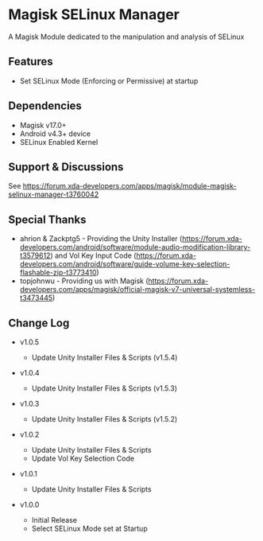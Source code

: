 # Magisk SELinux Manager
A Magisk Module dedicated to the manipulation and analysis of SELinux

## Features
  * Set SELinux Mode (Enforcing or Permissive) at startup

## Dependencies
  * Magisk v17.0+
  * Android v4.3+ device
  * SELinux Enabled Kernel
  
## Support & Discussions
See https://forum.xda-developers.com/apps/magisk/module-magisk-selinux-manager-t3760042

## Special Thanks
  * ahrion & Zackptg5 - Providing the Unity Installer (https://forum.xda-developers.com/android/software/module-audio-modification-library-t3579612) and Vol Key Input Code (https://forum.xda-developers.com/android/software/guide-volume-key-selection-flashable-zip-t3773410)
  * topjohnwu - Providing us with Magisk (https://forum.xda-developers.com/apps/magisk/official-magisk-v7-universal-systemless-t3473445)

## Change Log
  * v1.0.5
    - Update Unity Installer Files & Scripts (v1.5.4)
    
  * v1.0.4
    - Update Unity Installer Files & Scripts (v1.5.3)

  * v1.0.3
    - Update Unity Installer Files & Scripts (v1.5.2)

  * v1.0.2
    - Update Unity Installer Files & Scripts
    - Update Vol Key Selection Code

  * v1.0.1
    - Update Unity Installer Files & Scripts

  * v1.0.0
    - Initial Release
    - Select SELinux Mode set at Startup
